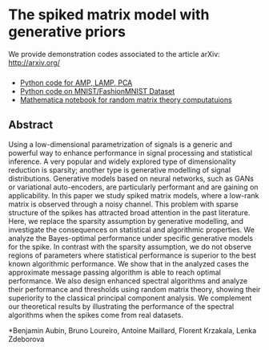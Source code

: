 # The spiked matrix model with generative priors

We provide demonstration codes associated to the article arXiv: <http://arxiv.org/>

###
  * [Python code for AMP, LAMP, PCA](../Demo_AMP_SE_Spectral)
  * [Python code on MNIST/FashionMNIST Dataset](../Demo_MNIST)
  * [Mathematica notebook for random matrix theory computatuions](../Demo_RMT)



## Abstract
Using a low-dimensional parametrization of signals is a generic and powerful way to enhance performance in signal processing and statistical inference. A very popular and widely explored type of dimensionality reduction is sparsity; another
type is generative modelling of signal distributions. Generative models based on neural networks, such as GANs or variational auto-encoders,
are particularly performant and are gaining on applicability. In this paper we study spiked matrix models, where a low-rank matrix is observed through a noisy
channel. This problem with sparse structure of the spikes has attracted
broad attention in the past literature. Here, we replace the sparsity assumption by
generative modelling, and investigate the consequences on statistical and
algorithmic properties. We analyze the Bayes-optimal
performance under specific generative models for the spike. In contrast with
the sparsity assumption, we do not observe regions of parameters where
statistical performance is superior to the best known algorithmic
performance. We show that in the analyzed cases the approximate
message passing algorithm is able to reach optimal performance. We also design
enhanced spectral algorithms and analyze their performance and
thresholds using random matrix theory, showing their superiority to the
classical principal component analysis. We complement our theoretical
results by illustrating the performance of the spectral algorithms when the spikes come from real datasets.

*Benjamin Aubin, Bruno Loureiro, Antoine Maillard, Florent Krzakala, Lenka Zdeborova

